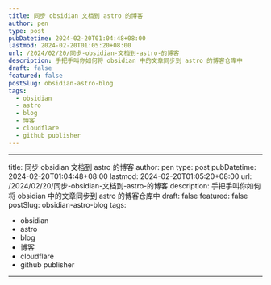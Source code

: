 ```yaml
---
title: 同步 obsidian 文档到 astro 的博客
author: pen
type: post
pubDatetime: 2024-02-20T01:04:48+08:00
lastmod: 2024-02-20T01:05:20+08:00
url: /2024/02/20/同步-obsidian-文档到-astro-的博客
description: 手把手叫你如何将 obsidian 中的文章同步到 astro 的博客仓库中
draft: false
featured: false
postSlug: obsidian-astro-blog
tags:
  - obsidian
  - astro
  - blog
  - 博客
  - cloudflare
  - github publisher
---
```

---
title: 同步 obsidian 文档到 astro 的博客
author: pen
type: post
pubDatetime: 2024-02-20T01:04:48+08:00
lastmod: 2024-02-20T01:05:20+08:00
url: /2024/02/20/同步-obsidian-文档到-astro-的博客
description: 手把手叫你如何将 obsidian 中的文章同步到 astro 的博客仓库中
draft: false
featured: false
postSlug:  obsidian-astro-blog
tags:
  - obsidian
  - astro
  - blog
  - 博客
  - cloudflare
  - github publisher
---
